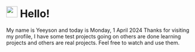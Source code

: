  <h1>
    <img src="https://emojis.slackmojis.com/emojis/images/1643510097/45343/hi.gif?1643510097" width="30"/> 
    Hello!
 </h1>
 <p>
    My name is Yeeyson and today is Monday, 1 April 2024
    Thanks for visiting my profile, I have some test projects going on others are done learning projects and others are real projects.
    Feel free to watch and use them.
 </p>
